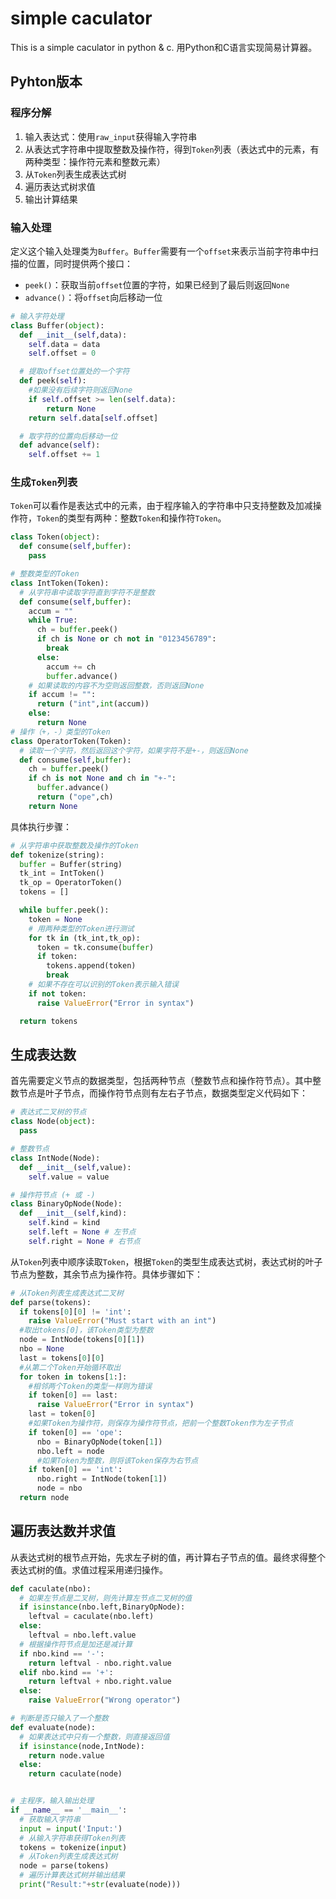 # simple caculator
This is a simple caculator in python &amp; c.
用Python和C语言实现简易计算器。

## Pyhton版本

### 程序分解
1. 输入表达式：使用`raw_input`获得输入字符串
2. 从表达式字符串中提取整数及操作符，得到`Token`列表（表达式中的元素，有两种类型：操作符元素和整数元素）
3. 从`Token`列表生成表达式树
4. 遍历表达式树求值
5. 输出计算结果

### 输入处理
定义这个输入处理类为`Buffer`。`Buffer`需要有一个`offset`来表示当前字符串中扫描的位置，同时提供两个接口：

 - `peek()`：获取当前`offset`位置的字符，如果已经到了最后则返回`None`
 - `advance()`：将`offset`向后移动一位

```python
# 输入字符处理
class Buffer(object):
  def __init__(self,data):
    self.data = data
    self.offset = 0

  # 提取offset位置处的一个字符
  def peek(self):
    #如果没有后续字符则返回None
    if self.offset >= len(self.data):
        return None
    return self.data[self.offset]

  # 取字符的位置向后移动一位
  def advance(self):
    self.offset += 1
```

### 生成`Token`列表
`Token`可以看作是表达式中的元素，由于程序输入的字符串中只支持整数及加减操作符，`Token`的类型有两种：整数`Token`和操作符`Token`。

```python
class Token(object):
  def consume(self,buffer):
    pass

# 整数类型的Token
class IntToken(Token):
  # 从字符串中读取字符直到字符不是整数
  def consume(self,buffer):
    accum = ""
    while True:
      ch = buffer.peek()
      if ch is None or ch not in "0123456789":
        break
      else:
        accum += ch
        buffer.advance()
    # 如果读取的内容不为空则返回整数，否则返回None
    if accum != "":
      return ("int",int(accum))
    else:
      return None
# 操作（+，-）类型的Token
class OperatorToken(Token):
  # 读取一个字符，然后返回这个字符，如果字符不是+-，则返回None
  def consume(self,buffer):
    ch = buffer.peek()
    if ch is not None and ch in "+-":
      buffer.advance()
      return ("ope",ch)
    return None
```

具体执行步骤：
```python
# 从字符串中获取整数及操作的Token
def tokenize(string):
  buffer = Buffer(string)
  tk_int = IntToken()
  tk_op = OperatorToken()
  tokens = []

  while buffer.peek():
    token = None
    # 用两种类型的Token进行测试
    for tk in (tk_int,tk_op):
      token = tk.consume(buffer)
      if token:
        tokens.append(token)
        break
    # 如果不存在可以识别的Token表示输入错误
    if not token:
      raise ValueError("Error in syntax")

  return tokens
```

## 生成表达数
首先需要定义节点的数据类型，包括两种节点（整数节点和操作符节点）。其中整数节点是叶子节点，而操作符节点则有左右子节点，数据类型定义代码如下：
```python
# 表达式二叉树的节点
class Node(object):
  pass

# 整数节点
class IntNode(Node):
  def __init__(self,value):
    self.value = value

# 操作符节点 (+ 或 -)
class BinaryOpNode(Node):
  def __init__(self,kind):
    self.kind = kind
    self.left = None # 左节点
    self.right = None # 右节点
```

从`Token`列表中顺序读取`Token`，根据`Token`的类型生成表达式树，表达式树的叶子节点为整数，其余节点为操作符。具体步骤如下：

```python
# 从Token列表生成表达式二叉树
def parse(tokens):
  if tokens[0][0] != 'int':
    raise ValueError("Must start with an int")
  #取出tokens[0]，该Token类型为整数
  node = IntNode(tokens[0][1])
  nbo = None
  last = tokens[0][0]
  #从第二个Token开始循环取出
  for token in tokens[1:]:
    #相邻两个Token的类型一样则为错误
    if token[0] == last:
      raise ValueError("Error in syntax")
    last = token[0]
    #如果Token为操作符，则保存为操作符节点，把前一个整数Token作为左子节点
    if token[0] == 'ope':
      nbo = BinaryOpNode(token[1])
      nbo.left = node
      #如果Token为整数，则将该Token保存为右节点
    if token[0] == 'int':
      nbo.right = IntNode(token[1])
      node = nbo
  return node
```

## 遍历表达数并求值
从表达式树的根节点开始，先求左子树的值，再计算右子节点的值。最终求得整个表达式树的值。求值过程采用递归操作。
```python
def caculate(nbo):
  # 如果左节点是二叉树，则先计算左节点二叉树的值
  if isinstance(nbo.left,BinaryOpNode):
    leftval = caculate(nbo.left)
  else:
    leftval = nbo.left.value
  # 根据操作符节点是加还是减计算
  if nbo.kind == '-':
    return leftval - nbo.right.value
  elif nbo.kind == '+':
    return leftval + nbo.right.value
  else:
    raise ValueError("Wrong operator")

# 判断是否只输入了一个整数
def evaluate(node):
  # 如果表达式中只有一个整数，则直接返回值
  if isinstance(node,IntNode):
    return node.value
  else:
    return caculate(node)


# 主程序，输入输出处理
if __name__ == '__main__':
  # 获取输入字符串
  input = input('Input:')
  # 从输入字符串获得Token列表
  tokens = tokenize(input)
  # 从Token列表生成表达式树
  node = parse(tokens)
  # 遍历计算表达式树并输出结果
  print("Result:"+str(evaluate(node)))
```



